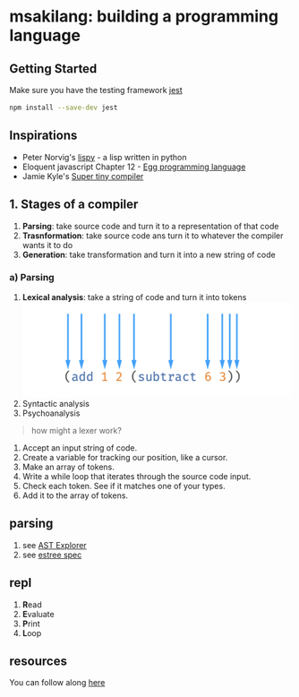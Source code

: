 # msakilang: building a programming language

## Getting Started

Make sure you have the testing framework [jest](https://jestjs.io/docs/getting-started)

```zsh
npm install --save-dev jest
```

## Inspirations

- Peter Norvig's [lispy](https://norvig.com/lispy.html) - a lisp written in python
- Eloquent javascript Chapter 12 - [Egg programming language](https://eloquentjavascript.net/12_language.html)
- Jamie Kyle's [Super tiny compiler](https://github.com/jamiebuilds/the-super-tiny-compiler)

## 1. Stages of a compiler

1. **Parsing**: take source code and turn it to a representation of that code
1. **Trasnformation**: take source code ans turn it to whatever the compiler wants it to do
1. **Generation**: take transformation and turn it into a new string of code

### a) Parsing

1. **Lexical analysis**: take a string of code and turn it into tokens
   ![lexical tokenization](./images/lexing-tokens.png)
1. Syntactic analysis
1. Psychoanalysis

> how might a lexer work?

1. Accept an input string of code.
1. Create a variable for tracking our position, like a cursor.
1. Make an array of tokens.
1. Write a while loop that iterates through the source code input.
1. Check each token. See if it matches one of your types.
1. Add it to the array of tokens.

## parsing

1. see [AST Explorer](https://astexplorer.net/#/gist/1819fd0f4c1e3690539a1257c054016a/bc5b7c792483456d5a48ba5c668acde715b9a6ab)
1. see [estree spec](https://github.com/estree/estree#the-estree-spec)

## repl

1. **R**ead
1. **E**valuate
1. **P**rint
1. **L**oop

## resources

You can follow along [here](http://static.frontendmasters.com/resources/2019-05-31-build-your-own-programming-language/programming-language.pdf)
